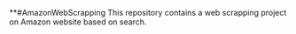 **#AmazonWebScrapping
This repository contains a web scrapping project on Amazon website based on search.
